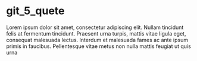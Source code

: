 # git_5_quete
Lorem ipsum dolor sit amet, consectetur adipiscing elit. Nullam tincidunt felis at fermentum tincidunt. Praesent urna turpis, mattis vitae ligula eget, consequat malesuada lectus. Interdum et malesuada fames ac ante ipsum primis in faucibus. Pellentesque vitae metus non nulla mattis feugiat ut quis urna
